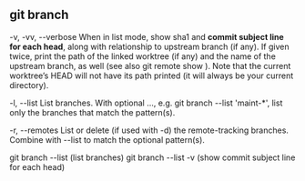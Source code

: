 ## git branch

-v, -vv, --verbose
    When in list mode, show sha1 and **commit subject line for each head**, along with relationship to upstream branch (if any).
    If given twice, print the path of the linked worktree (if any) and the name of the upstream branch,
    as well (see also git remote show <remote>). Note that the current worktree’s HEAD will not have its path printed (it will always be your current directory).

-l, --list
    List branches. With optional <pattern>..., e.g.  git branch --list 'maint-*', list only the branches that match the pattern(s).

-r, --remotes
    List or delete (if used with -d) the remote-tracking branches. Combine with --list to match the optional pattern(s).


git branch --list       (list branches)
git branch --list -v    (show commit subject line for each head)
